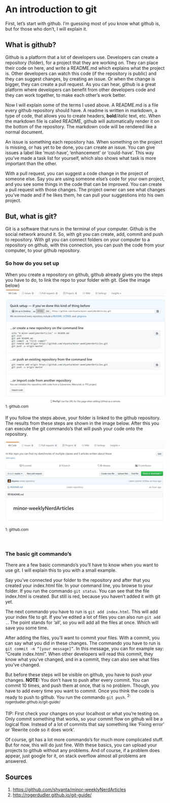 # An introduction to git

First, let’s start with github. I’m guessing most of you know what github is, but for those who don’t, I will explain it.

## What is github?
Github is a platform that a lot of developers use. Developers can create a repository (folder), for a project that they are working on. They can place their code on here, and write a README.md which explains what the project is. Other developers can watch this code (if the repository is public) and they can suggest changes, by creating an issue. Or when the change is bigger, they can create a pull request. As you can hear, github is a great platform where developers can benefit from other developers code and they can work together, to make each other’s work better.

Now I will explain some of the terms I used above.
A README.md is a file every github repository should have. A readme is written in markdown, a type of code, that allows you to create headers, **bold**/*italic* text, etc. When the markdown file is called README, github will automatically render it on the bottom of the repository. The markdown code will be rendered like a normal document.

An issue is something each repository has. When something on the project is missing, or has yet to be done, you can create an issue. You can give issues a label like ‘must-have’, ‘enhancement’ or ‘could-have’. This way you’ve made a task list for yourself, which also shows what task is more important than the other.

With a pull request, you can suggest a code change in the project of someone else. Say you are using someone else’s code for your own project, and you see some things in the code that can be improved. You can create a pull request with those changes. The project owner can see what changes you’ve made and if he likes them, he can pull your suggestions into his own project.

## But, what is git?
Git is a software that runs in the terminal of your computer. Github is the social network around it. So, with git you can create, add, commit and push to repository.
With git you can connect folders on your computer to a repository on github, with this connection, you can push the code from your computer, to your github repository.

### So how do you set up
When you create a repository on github, github already gives you the steps you have to do, to link the repo to your folder with git. (See the image below)
![Connect repo to folder](/images/repo.jpg)
<sup>1: github.com</sup>

If you follow the steps above, your folder is linked to the github repository. The results from these steps are shown in the image below. After this you can execute the git commando’s that will push your code onto the repository.

![Repo is connected to folder](/images/repo-made.jpg)
<sup>1: github.com</sup>

 
### The basic git commando’s
There are a few basic commando’s you’ll have to know when you want to use git. I will explain this to you with a small example.

Say you’ve connected your folder to the repository and after that you created your index.html file. In your command line, you browse to your folder. If you run the commando `git status`. You can see that the file index.html is created. But still is red, because you haven’t added it with git yet.

The next commando you have to run is `git add index.html`. This will add your index file to git. If you’ve edited a lot of files you can also run `git add .`. The point stands for ‘all’, so you will add all the files at once. Which will save you some time.

After adding the files, you’ll want to commit your files. With a commit, you can say what you did in these changes. The commando you have to run is `git commit -m “[your message]”`. In this message, you can for example say: “Create index.html”.
When other developers will read this commit, they know what you’ve changed, and in a commit, they can also see what files you’ve changed.

But before these steps will be visible on github, you have to push your changes. **NOTE:** You don’t have to push after every commit. You can commit 10 times, and push them at once, that is no problem. Though, you have to add every time you want to commit.
Once you think the code is ready to push to github. You run the commando `git push`. <sup>2: rogerdudler.github.io/git-guide/</sup>

TIP: First check your changes on your localhost or what you’re testing on. Only commit something that works, so your commit flow on github will be a logical flow. Instead of a lot of commits that say something like ‘Fixing error’ or ‘Rewrite code so it does work’.

Of course, git has a lot more commando’s for much more complicated stuff. But for now, this will do just fine. With these basics, you can upload your projects to github without any problems. And of course, if a problem does appear, just google for it, on stack overflow almost all problems are answered.


## Sources
1.	https://github.com/shyanta/minor-weeklyNerdArticles
2.	http://rogerdudler.github.io/git-guide/
